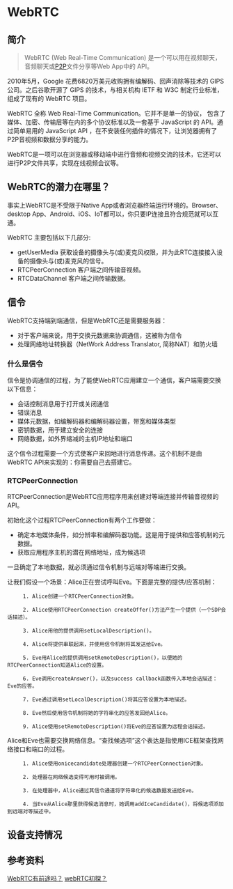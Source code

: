 
# WebRTC

## 简介

> WebRTC (Web Real-Time Communication) 是一个可以用在视频聊天，音频聊天或[P2P](https://baike.baidu.com/item/%E7%82%B9%E5%AF%B9%E7%82%B9%E4%BC%A0%E8%BE%93/8491956?fr=aladdin)文件分享等Web App中的 API。

2010年5月，Google 花费6820万美元收购拥有编解码、回声消除等技术的 GIPS 公司。之后谷歌开源了 GIPS 的技术，与相关机构 IETF 和 W3C 制定行业标准，组成了现有的 WebRTC 项目。

WebRTC 全称 Web Real-Time Communication。它并不是单一的协议， 包含了媒体、加密、传输层等在内的多个协议标准以及一套基于 JavaScript 的 API。通过简单易用的 JavaScript API ，在不安装任何插件的情况下，让浏览器拥有了 P2P音视频和数据分享的能力。

WebRTC是一项可以在浏览器或移动端中进行音频和视频交流的技术，它还可以进行P2P文件共享，实现在线视频会议等。

## WebRTC的潜力在哪里？

事实上WebRTC是不受限于Native App或者浏览器终端运行环境的。Browser、desktop App、Android、iOS、IoT都可以，你只要IP连接且符合规范就可以互通。


WebRTC 主要包括以下几部分:

+ getUserMedia
  获取设备的摄像头与(或)麦克风权限，并为此RTC连接接入设备的摄像头与(或)麦克风的信号。
+ RTCPeerConnection
  客户端之间传输音视频。
+ RTCDataChannel
  客户端之间传输数据。
 
 ## 信令
 
 WebRTC支持端到端通信，但是WebRTC还是需要服务器：
 
  + 对于客户端来说，用于交换元数据来协调通信，这被称为信令
  + 处理网络地址转换器（NetWork Address Translator, 简称NAT）和防火墙
 
 ### 什么是信令
 
 信令是协调通信的过程，为了能使WebRTC应用建立一个通信，客户端需要交换以下信息：
 
 + 会话控制消息用于打开或关闭通信 
 + 错误消息
 + 媒体元数据，如编解码器和编解码器设置，带宽和媒体类型 
 + 密钥数据，用于建立安全的连接 
 + 网络数据，如外界缩减的主机IP地址和端口 
 
 这个信令过程需要一个方式使客户来回地进行消息传递。这个机制不是由WebRTC API来实现的：你需要自己去搭建它。
 
 ### RTCPeerConnection
 
 RTCPeerConnection是WebRTC应用程序用来创建对等端连接并传输音视频的API。 
 
 初始化这个过程RTCPeerConnection有两个工作要做： 
 
 + 确定本地媒体条件，如分辨率和编解码器功能。这是用于提供和应答机制的元数据。 
 + 获取应用程序主机的潜在网络地址，成为候选项
 
 一旦确定了本地数据，就必须通过信令机制与远端对等端进行交换。 
 
  让我们假设一个场景：Alice正在尝试呼叫Eve。下面是完整的提供/应答机制：

         1. Alice创建一个RTCPeerConnection对象。

         2. Alice使用RTCPeerConnection createOffer()方法产生一个提供（一个SDP会话描述）。

         3. Alice用他的提供调用setLocalDescription()。

         4. Alice将提供串联起来，并使用信令机制将其发送给Eve。

         5. Eve用Alice的提供调用setRemoteDescription()，以便她的RTCPeerConnection知道Alice的设置。

         6. Eve调用createAnswer()，以及success callback函数传入本地会话描述：Eve的应答。

         7. Eve通过调用setLocalDescription()将其应答设置为本地描述。

         8. Eve然后使用信令机制将她的字符串化的应答发回给Alice。

         9. Alice使用setRemoteDescription()将Eve的应答设置为远程会话描述。

Alice和Eve也需要交换网络信息。“查找候选项”这个表达是指使用ICE框架查找网络接口和端口的过程。

         1. Alice使用onicecandidate处理器创建一个RTCPeerConnection对象。

         2. 处理器在网络候选变得可用时被调用。

         3. 在处理器中，Alice通过其信令通道将字符串化的候选数据发送给Eve。

         4. 当Eve从Alice那里获得候选消息时，她调用addIceCandidate()，将候选项添加到远端对等描述中。 
         
 ## 设备支持情况
 
 ## 参考资料
 [WebRTC有前途吗？](https://www.zhihu.com/question/22301898)
 [webRTC初探？](https://cloud.tencent.com/developer/article/1497133)
